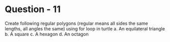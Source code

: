 # Question - 11

Create following regular polygons (regular means all sides the same lengths, all angles the same) using for loop in turtle
  a. An equilateral triangle
  b. A square
  c. A hexagon
  d. An octagon
